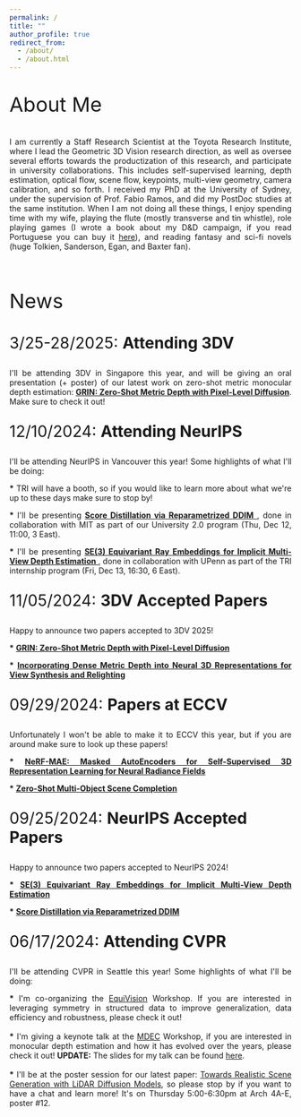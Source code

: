 ```yaml
---
permalink: /
title: ""
author_profile: true
redirect_from: 
  - /about/
  - /about.html
---
```


<p style="font-size:36px">
About Me
</p>

<p align="justify">
I am currently a Staff Research Scientist at the Toyota Research Institute, where I lead the Geometric 3D Vision research direction, as well as oversee several efforts towards the productization of this research, and participate in university collaborations. This includes self-supervised learning, depth estimation, optical flow, scene flow, keypoints, multi-view geometry, camera calibration, and so forth. I received my PhD at the University of Sydney, under the supervision of Prof. Fabio Ramos, and did my PostDoc studies at the same institution. When I am not doing all these things, I enjoy spending time with my wife, playing the flute (mostly transverse and tin whistle), role playing games (I wrote a book about my D&D campaign, if you read Portuguese you can buy it <a href="https://www.amazon.com/Trei-Hist%C3%B3ria-Mundo-Portuguese-Brasil/dp/8576797232">here</a>), and reading fantasy and sci-fi novels (huge Tolkien, Sanderson, Egan, and Baxter fan). 
</p>

<br>
<p style="font-size:36px">
News
</p>

<p style="font-size:28px">
3/25-28/2025: <b>Attending 3DV</b>
</p>
<p align="justify">
I'll be attending 3DV in Singapore this year, and will be giving an oral presentation (+ poster) of our latest work on zero-shot metric monocular depth estimation: 
<a href="https://arxiv.org/abs/2409.09896">
<b>GRIN: Zero-Shot Metric Depth with Pixel-Level Diffusion</b></a>. Make sure to check it out! 

<p style="font-size:28px">
12/10/2024: <b>Attending NeurIPS</b>
</p>
<p align="justify">
I'll be attending NeurIPS in Vancouver this year! Some highlights of what I'll be doing:
<p align="justify">
<b>*</b> TRI will have a booth, so if you would like to learn more about what we're up to these days make sure to stop by!
</p>
<p align="justify">
<b>*</b> I'll be presenting 
<a href="https://arxiv.org/abs/2405.15891">
<b>Score Distillation via Reparametrized DDIM</b>
</a>, done in collaboration with MIT as part of our University 2.0 program (Thu, Dec 12, 11:00, 3 East).
</p>
<p align="justify">
<b>*</b> I'll be presenting 
<a href="https://arxiv.org/abs/2411.07326">
<b>SE(3) Equivariant Ray Embeddings for Implicit Multi-View Depth Estimation</b>
</a>, done in collaboration with UPenn as part of the TRI internship program (Fri, Dec 13, 16:30, 6 East).

<p style="font-size:28px">
11/05/2024: <b>3DV Accepted Papers</b>
</p>
<p align="justify">
Happy to announce two papers accepted to 3DV 2025!
</p>
<p align="justify">
<b>*</b> <a href="https://www.arxiv.org/abs/2409.09896"><b>
GRIN: Zero-Shot Metric Depth with Pixel-Level Diffusion
</b></a></p>
<p align="justify">
<b>*</b> <a href="https://arxiv.org/abs/2409.03061"><b>
Incorporating Dense Metric Depth into Neural 3D Representations for View Synthesis and Relighting
</b></a><p align="justify">

<p style="font-size:28px">
09/29/2024: <b>Papers at ECCV</b>
</p>
<p align="justify">
Unfortunately I won't be able to make it to ECCV this year, but if you are around make sure to look up these papers!
</p>
<p align="justify">
<b>*</b> <a href="https://arxiv.org/abs/2404.01300"><b> 
NeRF-MAE: Masked AutoEncoders for Self-Supervised 3D Representation Learning for Neural Radiance Fields
</b></a></p>
<p align="justify">
<b>*</b> <a href="https://arxiv.org/abs/2403.14628"><b>
Zero-Shot Multi-Object Scene Completion
</b></a><p align="justify">


<p style="font-size:28px">
09/25/2024: <b>NeurIPS Accepted Papers</b>
</p>
<p align="justify">
Happy to announce two papers accepted to NeurIPS 2024!
</p>
<p align="justify">
<b>*</b> <a href="https://arxiv.org/abs/2411.07326"><b> 
SE(3) Equivariant Ray Embeddings for Implicit Multi-View Depth Estimation
</b></a></p>
<p align="justify">
<b>*</b> <a href="https://arxiv.org/abs/2405.15891"><b>
Score Distillation via Reparametrized DDIM
</b></a><p align="justify">


<p style="font-size:28px">
06/17/2024: <b>Attending CVPR</b>
</p>
<p align="justify">
I'll be attending CVPR in Seattle this year! Some highlights of what I'll be doing:
</p>
<p align="justify">
<b>*</b> I'm co-organizing the <a href="https://equivision.github.io/">EquiVision</a> Workshop. If you are interested in leveraging symmetry in structured data to improve generalization, data efficiency and robustness, please check it out!
<br><br>
<b>*</b> I'm giving a keynote talk at the <a href="https://jspenmar.github.io/MDEC/">MDEC</a> Workshop, if you are interested in monocular depth estimation and how it has evolved over the years, please check it out! <b>UPDATE:</b>  The slides for my talk can be found <a href="/files/An_ODE_to_MonODEpth.pdf">here</a>.
<br><br>
<b>*</b> I'll be at the poster session for our latest paper: <a href="https://github.com/hancyran/LiDAR-Diffusion">Towards Realistic Scene Generation with LiDAR Diffusion Models</a>, so please stop by if you want to have a chat and learn more! It's on Thursday 5:00-6:30pm at Arch 4A-E, poster #12.
<br></p>

<!-- 
This is the front page of a website that is powered by the [Academic Pages template](https://github.com/academicpages/academicpages.github.io) and hosted on GitHub pages. [GitHub pages](https://pages.github.com) is a free service in which websites are built and hosted from code and data stored in a GitHub repository, automatically updating when a new commit is made to the respository. This template was forked from the [Minimal Mistakes Jekyll Theme](https://mmistakes.github.io/minimal-mistakes/) created by Michael Rose, and then extended to support the kinds of content that academics have: publications, talks, teaching, a portfolio, blog posts, and a dynamically-generated CV. You can fork [this repository](https://github.com/academicpages/academicpages.github.io) right now, modify the configuration and markdown files, add your own PDFs and other content, and have your own site for free, with no ads! An older version of this template powers my own personal website at [stuartgeiger.com](http://stuartgeiger.com), which uses [this Github repository](https://github.com/staeiou/staeiou.github.io).

A data-driven personal website
======
Like many other Jekyll-based GitHub Pages templates, Academic Pages makes you separate the website's content from its form. The content & metadata of your website are in structured markdown files, while various other files constitute the theme, specifying how to transform that content & metadata into HTML pages. You keep these various markdown (.md), YAML (.yml), HTML, and CSS files in a public GitHub repository. Each time you commit and push an update to the repository, the [GitHub pages](https://pages.github.com/) service creates static HTML pages based on these files, which are hosted on GitHub's servers free of charge.

Many of the features of dynamic content management systems (like Wordpress) can be achieved in this fashion, using a fraction of the computational resources and with far less vulnerability to hacking and DDoSing. You can also modify the theme to your heart's content without touching the content of your site. If you get to a point where you've broken something in Jekyll/HTML/CSS beyond repair, your markdown files describing your talks, publications, etc. are safe. You can rollback the changes or even delete the repository and start over -- just be sure to save the markdown files! Finally, you can also write scripts that process the structured data on the site, such as [this one](https://github.com/academicpages/academicpages.github.io/blob/master/talkmap.ipynb) that analyzes metadata in pages about talks to display [a map of every location you've given a talk](https://academicpages.github.io/talkmap.html).

Getting started
======
1. Register a GitHub account if you don't have one and confirm your e-mail (required!)
1. Fork [this repository](https://github.com/academicpages/academicpages.github.io) by clicking the "fork" button in the top right. 
1. Go to the repository's settings (rightmost item in the tabs that start with "Code", should be below "Unwatch"). Rename the repository "[your GitHub username].github.io", which will also be your website's URL.
1. Set site-wide configuration and create content & metadata (see below -- also see [this set of diffs](http://archive.is/3TPas) showing what files were changed to set up [an example site](https://getorg-testacct.github.io) for a user with the username "getorg-testacct")
1. Upload any files (like PDFs, .zip files, etc.) to the files/ directory. They will appear at https://[your GitHub username].github.io/files/example.pdf.  
1. Check status by going to the repository settings, in the "GitHub pages" section

Site-wide configuration
------
The main configuration file for the site is in the base directory in [_config.yml](https://github.com/academicpages/academicpages.github.io/blob/master/_config.yml), which defines the content in the sidebars and other site-wide features. You will need to replace the default variables with ones about yourself and your site's github repository. The configuration file for the top menu is in [_data/navigation.yml](https://github.com/academicpages/academicpages.github.io/blob/master/_data/navigation.yml). For example, if you don't have a portfolio or blog posts, you can remove those items from that navigation.yml file to remove them from the header. 

Create content & metadata
------
For site content, there is one markdown file for each type of content, which are stored in directories like _publications, _talks, _posts, _teaching, or _pages. For example, each talk is a markdown file in the [_talks directory](https://github.com/academicpages/academicpages.github.io/tree/master/_talks). At the top of each markdown file is structured data in YAML about the talk, which the theme will parse to do lots of cool stuff. The same structured data about a talk is used to generate the list of talks on the [Talks page](https://academicpages.github.io/talks), each [individual page](https://academicpages.github.io/talks/2012-03-01-talk-1) for specific talks, the talks section for the [CV page](https://academicpages.github.io/cv), and the [map of places you've given a talk](https://academicpages.github.io/talkmap.html) (if you run this [python file](https://github.com/academicpages/academicpages.github.io/blob/master/talkmap.py) or [Jupyter notebook](https://github.com/academicpages/academicpages.github.io/blob/master/talkmap.ipynb), which creates the HTML for the map based on the contents of the _talks directory).

**Markdown generator**

I have also created [a set of Jupyter notebooks](https://github.com/academicpages/academicpages.github.io/tree/master/markdown_generator
) that converts a CSV containing structured data about talks or presentations into individual markdown files that will be properly formatted for the Academic Pages template. The sample CSVs in that directory are the ones I used to create my own personal website at stuartgeiger.com. My usual workflow is that I keep a spreadsheet of my publications and talks, then run the code in these notebooks to generate the markdown files, then commit and push them to the GitHub repository.

How to edit your site's GitHub repository
------
Many people use a git client to create files on their local computer and then push them to GitHub's servers. If you are not familiar with git, you can directly edit these configuration and markdown files directly in the github.com interface. Navigate to a file (like [this one](https://github.com/academicpages/academicpages.github.io/blob/master/_talks/2012-03-01-talk-1.md) and click the pencil icon in the top right of the content preview (to the right of the "Raw | Blame | History" buttons). You can delete a file by clicking the trashcan icon to the right of the pencil icon. You can also create new files or upload files by navigating to a directory and clicking the "Create new file" or "Upload files" buttons. 

Example: editing a markdown file for a talk
![Editing a markdown file for a talk](/images/editing-talk.png)

For more info
------
More info about configuring Academic Pages can be found in [the guide](https://academicpages.github.io/markdown/). The [guides for the Minimal Mistakes theme](https://mmistakes.github.io/minimal-mistakes/docs/configuration/) (which this theme was forked from) might also be helpful. -->
